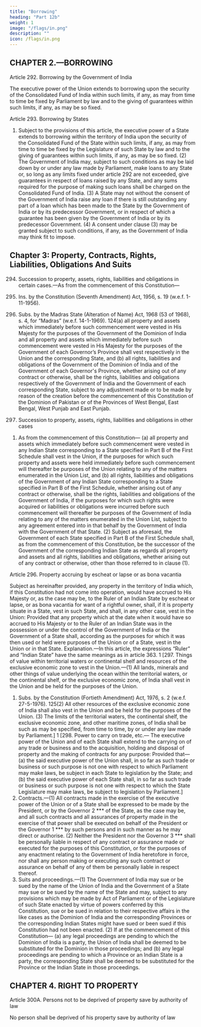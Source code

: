 ```yaml
---
title: "Borrowing"
heading: "Part 12b"
weight: 1
image: "/flags/in.png"
description: ""
icon: /flags/in.png
---
```



## CHAPTER 2.—BORROWING

Article 292. Borrowing by the Government of India

The executive power of the Union extends to borrowing upon the security of the Consolidated Fund of India within such limits, if any, as may from time to time be fixed by Parliament by law and to the giving of guarantees within such limits, if any, as may be
so fixed.

Article 293. Borrowing by States

1) Subject to the provisions of this article, the executive power of a State
extends to borrowing within the territory of India upon the security of the Consolidated Fund of the State
within such limits, if any, as may from time to time be fixed by the Legislature of such State by law and to
the giving of guarantees within such limits, if any, as may be so fixed.
(2) The Government of India may, subject to such conditions as may be laid down by or under any law
made by Parliament, make loans to any State or, so long as any limits fixed under article 292 are not
exceeded, give guarantees in respect of loans raised by any State, and any sums required for the purpose of
making such loans shall be charged on the Consolidated Fund of India.
(3) A State may not without the consent of the Government of India raise any loan if there is still
outstanding any part of a loan which has been made to the State by the Government of India or by its
predecessor Government, or in respect of which a guarantee has been given by the Government of India or
by its predecessor Government.
(4) A consent under clause (3) may be granted subject to such conditions, if any, as the Government of
India may think fit to impose.

## Chapter 3: Property, Contracts, Rights, Liabilities, Obligations And Suits

294. Succession to property, assets, rights, liabilities and obligations in certain cases.—As from
the commencement of this Constitution—
1. Ins. by the Constitution (Seventh Amendment) Act, 1956, s. 19 (w.e.f. 1-11-1956).
2. Subs. by the Madras State (Alteration of Name) Act, 1968 (53 of 1968), s. 4, for “Madras” (w.e.f. 14-1-1969).
124(a) all property and assets which immediately before such commencement were vested in His
Majesty for the purposes of the Government of the Dominion of India and all property and assets which
immediately before such commencement were vested in His Majesty for the purposes of the
Government of each Governor’s Province shall vest respectively in the Union and the corresponding
State, and
(b) all rights, liabilities and obligations of the Government of the Dominion of India and of the
Government of each Governor's Province, whether arising out of any contract or otherwise, shall be the
rights, liabilities and obligations respectively of the Government of India and the Government of each
corresponding State,
subject to any adjustment made or to be made by reason of the creation before the commencement of this
Constitution of the Dominion of Pakistan or of the Provinces of West Bengal, East Bengal, West Punjab
and East Punjab.

295. Succession to property, assets, rights, liabilities and obligations in other cases

1) As from the commencement of this Constitution—
(a) all property and assets which immediately before such commencement were vested in any
Indian State corresponding to a State specified in Part B of the First Schedule shall vest in the Union,
if the purposes for which such property and assets were held immediately before such commencement
will thereafter be purposes of the Union relating to any of the matters enumerated in the Union List,
and
(b) all rights, liabilities and obligations of the Government of any Indian State corresponding to a State
specified in Part B of the First Schedule, whether arising out of any contract or otherwise, shall be the rights,
liabilities and obligations of the Government of India, if the purposes for which such rights were acquired
or liabilities or obligations were incurred before such commencement will thereafter be purposes of the
Government of India relating to any of the matters enumerated in the Union List,
subject to any agreement entered into in that behalf by the Government of India with the Government of
that State.
(2) Subject as aforesaid, the Government of each State specified in Part B of the First Schedule shall, as
from the commencement of this Constitution, be the successor of the Government of the corresponding Indian
State as regards all property and assets and all rights, liabilities and obligations, whether arising out of any
contract or otherwise, other than those referred to in clause (1).


Article 296. Property accruing by escheat or lapse or as bona vacantia

Subject as hereinafter provided, any property in the territory of India which, if this Constitution had not come into operation, would have accrued
to His Majesty or, as the case may be, to the Ruler of an Indian State by escheat or lapse, or as bona vacantia
for want of a rightful owner, shall, if it is property situate in a State, vest in such State, and shall, in any other
case, vest in the Union:
Provided that any property which at the date when it would have so accrued to His Majesty or to the
Ruler of an Indian State was in the possession or under the control of the Government of India or the
Government of a State shall, according as the purposes for which it was then used or held were purposes of
the Union or of a State, vest in the Union or in that State.
Explanation.—In this article, the expressions “Ruler” and “Indian State” have the same meanings as in
article 363.
1
[297. Things of value within territorial waters or continental shelf and resources of the exclusive
economic zone to vest in the Union.—(1) All lands, minerals and other things of value underlying the
ocean within the territorial waters, or the continental shelf, or the exclusive economic zone, of India shall
vest in the Union and be held for the purposes of the Union.
1. Subs. by the Constitution (Fortieth Amendment) Act, 1976, s. 2 (w.e.f. 27-5-1976).
125(2) All other resources of the exclusive economic zone of India shall also vest in the Union and be held
for the purposes of the Union.
(3) The limits of the territorial waters, the continental shelf, the exclusive economic zone, and other
maritime zones, of India shall be such as may be specified, from time to time, by or under any law made
by Parliament.]
1
[298. Power to carry on trade, etc.— The executive power of the Union and of each State shall
extend to the carrying on of any trade or business and to the acquisition, holding and disposal of property
and the making of contracts for any purpose:
Provided that—
(a) the said executive power of the Union shall, in so far as such trade or business or such purpose
is not one with respect to which Parliament may make laws, be subject in each State to legislation by
the State; and
(b) the said executive power of each State shall, in so far as such trade or business or such purpose
is not one with respect to which the State Legislature may make laws, be subject to legislation by
Parliament.]
299. Contracts.—(1) All contracts made in the exercise of the executive power of the Union or of a
State shall be expressed to be made by the President, or by the Governor 2 *** of the State, as the case may
be, and all such contracts and all assurances of property made in the exercise of that power shall be executed
on behalf of the President or the Governor 1 *** by such persons and in such manner as he may direct or
authorise.
(2) Neither the President nor the Governor 3 *** shall be personally liable in respect of any contract or
assurance made or executed for the purposes of this Constitution, or for the purposes of any enactment
relating to the Government of India heretofore in force, nor shall any person making or executing any such
contract or assurance on behalf of any of them be personally liable in respect thereof.
300. Suits and proceedings.—(1) The Government of India may sue or be sued by the name of the
Union of India and the Government of a State may sue or be sued by the name of the State and may, subject
to any provisions which may be made by Act of Parliament or of the Legislature of such State enacted by
virtue of powers conferred by this Constitution, sue or be sued in relation to their respective affairs in the
like cases as the Dominion of India and the corresponding Provinces or the corresponding Indian States
might have sued or been sued if this Constitution had not been enacted.
(2) If at the commencement of this Constitution—
(a) any legal proceedings are pending to which the Dominion of India is a party, the Union of India
shall be deemed to be substituted for the Dominion in those proceedings; and
(b) any legal proceedings are pending to which a Province or an Indian State is a party, the
corresponding State shall be deemed to be substituted for the Province or the Indian State in those
proceedings.


## CHAPTER 4. RIGHT TO PROPERTY

Article 300A. Persons not to be deprived of property save by authority of law

No person shall be deprived of his property save by authority of law
<!-- 1. Subs. by the Constitution (Seventh Amendment) Act, 1956, s. 20 (w.e.f. 1-11-1956).
2. The words “or the Rajpramukh” omitted by the Constitution (Seventh Amendment) Act, 1956, s.29 and Sch., (w.e.f. 1-11-1956).
3. The words “nor the Rajpramukh” omitted by ibid.
4. Ins. by the Constitution (Forty-fourth Amendment) Act, 1978, s. 34 (w.e.f. 20-6-1979). -->
